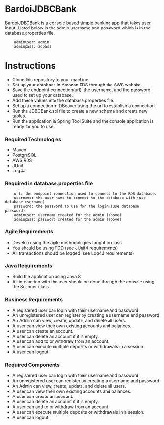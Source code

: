 # BardoiJDBCBank

BardoiJDBCBank is a console based simple banking app that takes user input. Listed below is the admin username and password which is in the database.properties file. 

        adminuser: admin
        adminpass: adpass

# Instructions
- Clone this repository to your machine.
- Set up your database in Amazon RDS through the AWS website.
- Save the endpoint connection(url), the username, and the password used to set up your database.
- Add these values into the database.properties file.
- Set up a connection in DBeaver using the url to establish a connection.
- Run the JDBCBank.sql file to create a new schema and create new tables.
- Run the application in Spring Tool Suite and the console application is ready for you to use.

### Required Technologies
  - Maven
  - PostgreSQL
  - AWS RDS
  - JUnit
  - Log4J

### Required in database.properties file

        url: the endpoint connection used to connect to the RDS database.
        username: the user name to connect to the database with (use database username)
        password: the password to use for the login (use database password)
        adminuser: username created for the admin (above)
        adminpass: password created for the admin (above)

### Agile Requirements
 - Develop using the agile methodologies taught in class
 - You should be using TDD (see JUnit4 requirements)
 - All transactions should be logged (see Log4J requirements)

### Java Requirements
 - Build the application using Java 8
 - All interaction with the user should be done through the console using the Scanner class

### Business Requirements
- A registered user can login with their username and password
- An unregistered user can register by creating a username and password
- An Admin can view, create, update, and delete all users.
- A user can view their own existing accounts and balances.
- A user can create an account.
- A user can delete an account if it is empty.
- A user can add to or withdraw from an account.
- A user can execute multiple deposits or withdrawals in a session.
- A user can logout.

### Required Components
- A registered user can login with their username and password
- An unregistered user can register by creating a username and password
- An Admin can view, create, update, and delete all users.
- A user can view their own existing accounts and balances.
- A user can create an account.
- A user can delete an account if it is empty.
- A user can add to or withdraw from an account.
- A user can execute multiple deposits or withdrawals in a session.
- A user can logout.